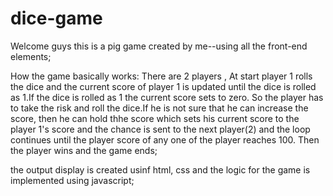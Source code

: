 # dice-game
Welcome guys this is a pig game created by me--using all the front-end elements;

How the game basically works:
There are 2 players , At start player 1 rolls the dice and the current score of player 1 is updated until the dice is rolled as 1.If the dice is rolled as 1 the current score sets to zero. So the player has to take the risk and roll the dice.If he is not sure that he can increase the score, then he can hold thhe score which sets his current score to the player 1's score and the chance is sent to the next player(2) and the loop continues until the player score of any one of the player reaches 100. Then the player wins and the game ends;

the output display is created usinf html, css and the logic for the game is implemented using javascript;
